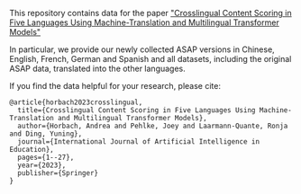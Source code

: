 This repository contains data for the paper ["Crosslingual Content Scoring in Five Languages Using Machine-Translation and Multilingual Transformer Models"](https://link.springer.com/article/10.1007/s40593-023-00370-1)

In particular, we provide our newly collected ASAP versions in Chinese, English, French, German and Spanish and all datasets, including the original ASAP data, translated into the other languages.

If you find the data helpful for your research, please cite:
```
@article{horbach2023crosslingual,
  title={Crosslingual Content Scoring in Five Languages Using Machine-Translation and Multilingual Transformer Models},
  author={Horbach, Andrea and Pehlke, Joey and Laarmann-Quante, Ronja and Ding, Yuning},
  journal={International Journal of Artificial Intelligence in Education},
  pages={1--27},
  year={2023},
  publisher={Springer}
}
```
